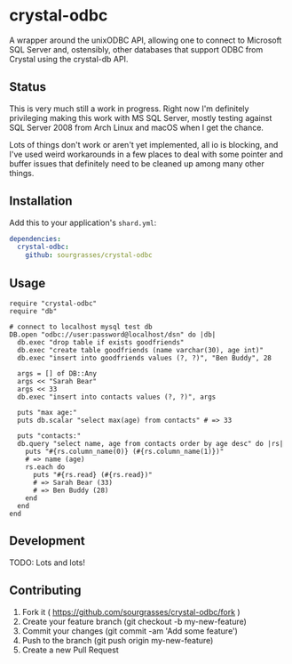 # crystal-odbc

A wrapper around the unixODBC API, allowing one to connect to Microsoft SQL Server and, ostensibly, other databases that support ODBC from Crystal using the crystal-db API.

## Status

This is very much still a work in progress. Right now I'm definitely privileging making this work with MS SQL Server, mostly testing against SQL Server 2008 from Arch Linux and macOS when I get the chance.

Lots of things don't work or aren't yet implemented, all io is blocking, and I've used weird workarounds in a few places to deal with some pointer and buffer issues that definitely need to be cleaned up among many other things.

## Installation

Add this to your application's `shard.yml`:

```yaml
dependencies:
  crystal-odbc:
    github: sourgrasses/crystal-odbc
```

## Usage

```crystal
require "crystal-odbc"
require "db"

# connect to localhost mysql test db
DB.open "odbc://user:password@localhost/dsn" do |db|
  db.exec "drop table if exists goodfriends"
  db.exec "create table goodfriends (name varchar(30), age int)"
  db.exec "insert into goodfriends values (?, ?)", "Ben Buddy", 28

  args = [] of DB::Any
  args << "Sarah Bear"
  args << 33
  db.exec "insert into contacts values (?, ?)", args

  puts "max age:"
  puts db.scalar "select max(age) from contacts" # => 33

  puts "contacts:"
  db.query "select name, age from contacts order by age desc" do |rs|
    puts "#{rs.column_name(0)} (#{rs.column_name(1)})"
    # => name (age)
    rs.each do
      puts "#{rs.read} (#{rs.read})"
      # => Sarah Bear (33)
      # => Ben Buddy (28)
    end
  end
end
```

## Development

TODO: Lots and lots!

## Contributing

1. Fork it ( https://github.com/sourgrasses/crystal-odbc/fork )
2. Create your feature branch (git checkout -b my-new-feature)
3. Commit your changes (git commit -am 'Add some feature')
4. Push to the branch (git push origin my-new-feature)
5. Create a new Pull Request
